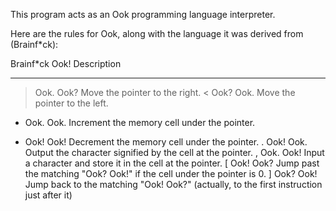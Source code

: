  This program acts as an Ook programming language interpreter.

 Here are the rules for Ook, along with the language it was derived from (Brainf*ck):

 Brainf*ck Ook! Description
 --------- ------------------------------------------------------------------------------------------
 > Ook. Ook? Move the pointer to the right.
 < Ook? Ook. Move the pointer to the left.
 + Ook. Ook. Increment the memory cell under the pointer.
 - Ook! Ook! Decrement the memory cell under the pointer.
 . Ook! Ook. Output the character signified by the cell at the pointer.
 , Ook. Ook! Input a character and store it in the cell at the pointer.
 [ Ook! Ook? Jump past the matching "Ook? Ook!" if the cell under the pointer is 0.
 ] Ook? Ook! Jump back to the matching "Ook! Ook?" (actually, to the first instruction just after it)
